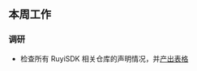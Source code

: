 ## 本周工作

### 调研

- 检查所有 RuyiSDK 相关仓库的声明情况，并[产出表格](https://docs.qq.com/sheet/DUGtuYUt1cnhQZm9I?tab=BB08J2&login_t=1753414011999)

